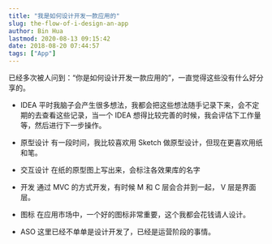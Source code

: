 ```yaml
---
title: "我是如何设计开发一款应用的"
slug: the-flow-of-i-design-an-app
author: Bin Hua
lastmod: 2020-08-13 09:15:42
date: 2018-08-20 07:44:57
tags: ["App"]
---
```


已经多次被人问到：“你是如何设计开发一款应用的”，一直觉得这些没有什么好分享的。
 
- IDEA 平时我脑子会产生很多想法，我都会把这些想法随手记录下来，会不定期的去查看这些记录，当一个 IDEA 想得比较完善的时候，我会评估下工作量等，然后进行下一步操作。 

- 原型设计 有一段时间，我比较喜欢用 Sketch 做原型设计，但现在更喜欢用纸和笔。 

- 交互设计 在纸的原型图上写出来，会标注各效果库的名字 

- 开发 通过 MVC 的方式开发，有时候 M 和 C 层会合并到一起， V 层是界面层。 
 
- 图标 在应用市场中，一个好的图标非常重要，这个我都会花钱请人设计。 

- ASO 这里已经不单单是设计开发了，已经是运营阶段的事情。 
